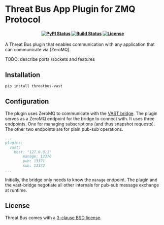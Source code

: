 Threat Bus App Plugin for ZMQ Protocol
======================================

<h4 align="center">

[![PyPI Status][pypi-badge]][pypi-url]
[![Build Status][ci-badge]][ci-url]
[![License][license-badge]][license-url]

</h4>

A Threat Bus plugin that enables communication with any application that can
communicate via [ZeroMQ].


TODO:
describe ports /sockets and features


## Installation

```sh
pip install threatbus-vast
```

## Configuration

The plugin uses ZeroMQ to communicate with the
[VAST bridge](https://github.com/tenzir/threatbus/tree/master/apps/vast). The
plugin serves as a ZeroMQ endpoint for the bridge to connect with. It uses three
endpoints. One for managing subscriptions (and thus snapshot requests). The
other two endpoints are for plain pub-sub operations.

```yaml
...
plugins:
  vast:
    host: "127.0.0.1"
        manage: 13370
        pub: 13371
        sub: 13372
...
```

Initially, the bridge only needs to know the `manage` endpoint. The plugin and
the vast-bridge negotiate all other internals for pub-sub message exchange at
runtime.

## License

Threat Bus comes with a [3-clause BSD license][license-url].

[pypi-badge]: https://img.shields.io/pypi/v/threatbus-vast.svg
[pypi-url]: https://pypi.org/project/threatbus-vast
[ci-url]: https://github.com/tenzir/threatbus/actions?query=branch%3Amaster
[ci-badge]: https://github.com/tenzir/threatbus/workflows/Python%20Egg/badge.svg?branch=master
[license-badge]: https://img.shields.io/badge/license-BSD-blue.svg
[license-url]: https://github.com/tenzir/threatbus/blob/master/COPYING
